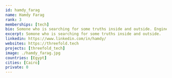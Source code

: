 ```yaml
---
id: hamdy_farag
name: Hamdy Farag
rank: 3
memberships: [tech]
bio: Somone who is searching for some truths inside and outside. Engineer fell in love with Threefold Threefold is building a new market around capacity which addresses some of the global issues like user security and prices, and allows for other submarkets to emerge as well.On a personal level Threefold is the best places I've ever worked for and that helped me to grow personally and meet amazing people, so it's a kind of place that changes your personality so you can do more changes to the world! 
excerpt: Somone who is searching for some truths inside and outside.
linkedin: https://www.linkedin.com/in/hamdy/
websites: https://threefold.tech
projects: [threefold_tech]
image: ./hamdy_farag.jpg
countries: [Egypt]
cities: [Cairo]
private: 0
---
```

